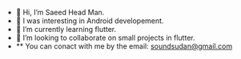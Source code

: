 - 👋 Hi, I’m Saeed Head Man.
- 👀 I was interesting in Android developement.
- 🌱 I’m currently learning flutter.
- 💞️ I’m looking to collaborate on small projects in flutter.
- ** You can conact with me by the email: soundsudan@gmail.com

<!---
saeed-MG/saeed-MG is a ✨ special ✨ repository because its `README.md` (this file) appears on your GitHub profile.
You can click the Preview link to take a look at your changes.
--->
